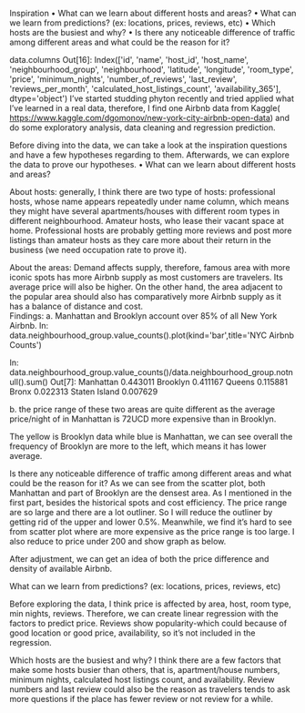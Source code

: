 
Inspiration
•	What can we learn about different hosts and areas?
•	What can we learn from predictions? (ex: locations, prices, reviews, etc)
•	Which hosts are the busiest and why?
•	Is there any noticeable difference of traffic among different areas and what could be the reason for it?

data.columns
Out[16]: 
Index(['id', 'name', 'host_id', 'host_name', 'neighbourhood_group',
       'neighbourhood', 'latitude', 'longitude', 'room_type', 'price',
       'minimum_nights', 'number_of_reviews', 'last_review',
       'reviews_per_month', 'calculated_host_listings_count',
       'availability_365'],
      dtype='object')
I’ve started studding phyton recently and tried applied what I’ve learned in a real data, therefore, I find one Airbnb data from Kaggle( https://www.kaggle.com/dgomonov/new-york-city-airbnb-open-data) and do some exploratory analysis, data cleaning and regression prediction.

Before diving into the data, we can take a look at the inspiration questions and have a few hypotheses regarding to them. Afterwards, we can explore the data to prove our hypotheses.
•	What can we learn about different hosts and areas? 

About hosts: generally, I think there are two type of hosts: professional hosts, whose name appears repeatedly under name column, which means they might have several apartments/houses with different room types in different neighbourhood. Amateur hosts, who lease their vacant space at home.  Professional hosts are probably getting more reviews and post more listings than amateur hosts as they care more about their return in the business (we need occupation rate to prove it).

About the areas: Demand affects supply, therefore, famous area with more iconic spots has more Airbnb supply as most customers are travelers. Its average price will also be higher. On the other hand,  the area adjacent to the popular area should also has comparatively more Airbnb supply as it has a balance of distance and cost.  
Findings: a. Manhattan and Brooklyn account over 85% of all New York Airbnb.
In: data.neighbourhood_group.value_counts().plot(kind='bar',title='NYC Airbnb Counts')

 

In: data.neighbourhood_group.value_counts()/data.neighbourhood_group.notnull().sum()
Out[7]: 
Manhattan        0.443011
Brooklyn         0.411167
Queens           0.115881
Bronx            0.022313
Staten Island    0.007629

 b. the price range of these two areas are quite different as the average price/night of in Manhattan is 72UCD more expensive than in Brooklyn. 

 
The yellow is Brooklyn data while blue is Manhattan, we can see overall the frequency of Brooklyn are more to the left, which means it has lower average.


Is there any noticeable difference of traffic among different areas and what could be the reason for it?
As we can see from the scatter plot, both Manhattan and part of Brooklyn are the densest area. As I mentioned in the first part, besides the historical spots and cost efficiency. 
The price range are so large and there are a lot outliner. So I will reduce the outliner by getting rid of the upper and lower 0.5%. Meanwhile, we find it’s hard to see from scatter plot where are more expensive as the price range is too large. I also reduce to price under 200 and show graph as below.
  

After adjustment, we can get an idea of both the price difference and density of available Airbnb.
 
 


What can we learn from predictions? (ex: locations, prices, reviews, etc)

Before exploring the data, I think price is affected by area, host, room type, min nights, reviews. Therefore, we can create linear regression with the factors to predict price. Reviews show popularity-which could because of good location or good price, availability, so it’s not included in the regression. 

Which hosts are the busiest and why?
I think there are a few factors that make some hosts busier than others, that is, apartment/house numbers, minimum nights, calculated host listings count, and availability. Review numbers and last review could also be the reason as travelers tends to ask more questions if the place has fewer review or not review for a while. 
